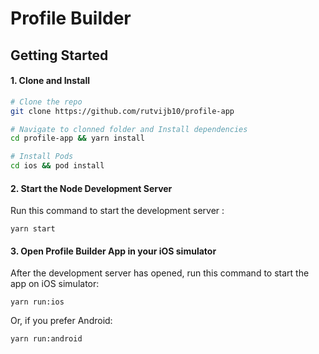 # Profile Builder
## Getting Started

#### 1. Clone and Install

```bash
# Clone the repo
git clone https://github.com/rutvijb10/profile-app

# Navigate to clonned folder and Install dependencies
cd profile-app && yarn install

# Install Pods
cd ios && pod install
```

#### 2. Start the Node Development Server

Run this command to start the development server :
```
yarn start
```

#### 3. Open Profile Builder App in your iOS simulator

After the development server has opened, run this command to start the app on iOS simulator:
```
yarn run:ios
```

Or, if you prefer Android:
```
yarn run:android
```